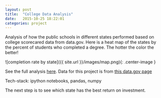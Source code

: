 ```yaml
---
layout: post
title:  "College Data Analysis"
date:   2015-10-25 18:22:01
categories: project
---
```

Analysis of how the public schools in different states performed based on college scorecared data from data.gov. Here is a heat map of the states by the percent of 
students who completed a degree. The hotter the color the better!

![completion rate by state]({{ site.url }}/images/map.png){: .center-image }

See the full analysis [here](https://github.com/sajafleming/CollegeScorecardAnalysis/blob/master/CollegeScorecardAnalysis.ipynb). Data for this project is from [this data.gov page](https://catalog.data.gov/dataset/college-scorecard)

Tech-stack: ipython notebooks, pandas, numpy

The next step is to see which state has the best return on investment.
